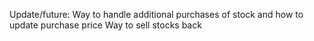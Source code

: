 Update/future: Way to handle additional purchases of stock and how to update purchase price
Way to sell stocks back